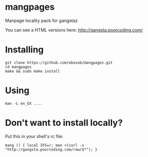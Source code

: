 # mangpages
Manpage locality pack for gangstaz

You can see a HTML versions here: http://gangsta.poorcoding.com/

# Installing

    git clone https://github.com/obosob/mangpages.git
    cd mangpages
    make && sudo make install

# Using

    man -L en_GX ....

# Don't want to install locally?
Put this in your shell's rc file:

    mang () { local IFS=/; man <(curl -s "http://gangsta.poorcoding.com/raw/$*"); }
